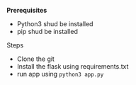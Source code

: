 **Prerequisites**
- Python3 shud be installed
- pip shud be installed

Steps
- Clone the git
- Install the flask using requirements.txt
- run app using `python3 app.py` 
